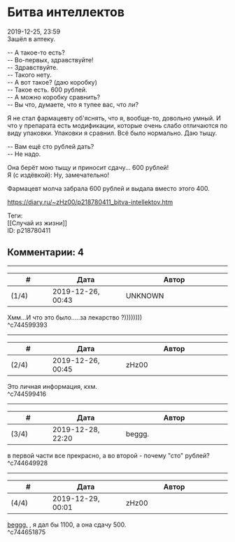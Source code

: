 Битва интеллектов
=================

  
2019-12-25, 23:59  
 Зашёл в аптеку.   
   
 -- А такое-то есть?   
 -- Во-первых, здравствуйте!   
 -- Здравствуйте.   
 -- Такого нету.   
 -- А вот такое? (даю коробку)   
 -- Такое есть. 600 рублей.   
 -- А можно коробку сравнить?   
 -- Вы что, думаете, что я тупее вас, что ли?   
   
 Я не стал фармацевту об'яснять, что я, вообще-то, довольно умный. И что у препарата есть модификации, которые очень слабо отличаются по виду упаковки. Упаковки я сравнил. Всё было нормально. Даю тыщу.   
   
 -- Вам ещё сто рублей дать?   
 -- Не надо.   
   
 Она берёт мою тыщу и приносит сдачу... 600 рублей!   
 Я (с издёвкой): Ну, замечательно!   
   
 Фармацевт молча забрала 600 рублей и выдала вместо этого 400.   
  
<https://diary.ru/~zHz00/p218780411_bitva-intellektov.htm>  
  
Теги:  
[[Случай из жизни]]  
ID: p218780411  


Комментарии: 4
--------------

  


---



|         #         |              Дата              |                     Автор                     |           ID           |
| --- | --- | --- | --- |
| (1/4) | 2019-12-26, 00:43 | UNKNOWN | c744599393 |

  
 Хмм...И что это было.....за лекарство ?))))))))   
 ^c744599393

---



|         #         |              Дата              |                     Автор                     |           ID           |
| --- | --- | --- | --- |
| (2/4) | 2019-12-26, 00:45 | zHz00 | c744599416 |

  
 Это личная информация, кхм.   
 ^c744599416

---



|         #         |              Дата              |                     Автор                     |           ID           |
| --- | --- | --- | --- |
| (3/4) | 2019-12-28, 22:20 | beggg. | c744649928 |

  
 в первой части все прекрасно, а во второй - почему "сто" рублей?   
 ^c744649928

---



|         #         |              Дата              |                     Автор                     |           ID           |
| --- | --- | --- | --- |
| (4/4) | 2019-12-29, 00:01 | zHz00 | c744651875 |

  
  [beggg.](http://d-omino.diary.ru "дневник перверзий")  , я дал бы 1100, а она сдачу 500.   
 ^c744651875
